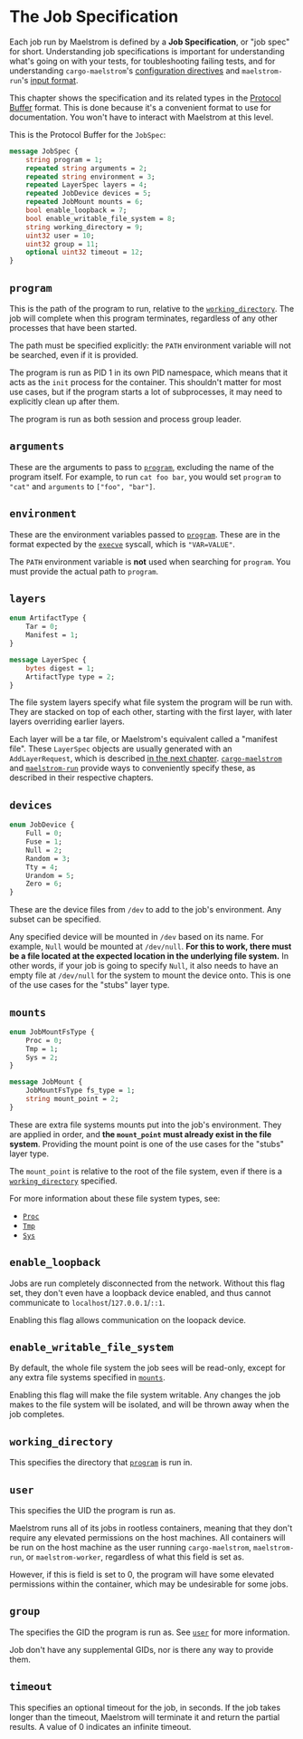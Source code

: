 # The Job Specification

Each job run by Maelstrom is defined by a **Job Specification**, or "job spec"
for short. Understanding job specifications is important for understanding
what's going on with your tests, for toubleshooting failing tests, and for
understanding `cargo-maelstrom`'s [configuration
directives](cargo-maelstrom/spec.md) and `maelstrom-run`'s [input
format](maelstrom-run/spec.md).

This chapter shows the specification and its related types in the [Protocol
Buffer](https://protobuf.dev/programming-guides/proto3/) format. This is done
because it's a convenient format to use for documentation. You won't have to
interact with Maelstrom at this level.

This is the Protocol Buffer for the `JobSpec`:

```protobuf
message JobSpec {
    string program = 1;
    repeated string arguments = 2;
    repeated string environment = 3;
    repeated LayerSpec layers = 4;
    repeated JobDevice devices = 5;
    repeated JobMount mounts = 6;
    bool enable_loopback = 7;
    bool enable_writable_file_system = 8;
    string working_directory = 9;
    uint32 user = 10;
    uint32 group = 11;
    optional uint32 timeout = 12;
}
```

## `program`

This is the path of the program to run, relative to the [`working_directory`](#working_directory).
The job will complete when this program terminates, regardless of any other
processes that have been started.

The path must be specified explicitly: the `PATH` environment variable will not
be searched, even if it is provided.

The program is run as PID 1 in its own PID namespace, which means that it acts
as the `init` process for the container. This shouldn't matter for most use
cases, but if the program starts a lot of subprocesses, it may need to
explicitly clean up after them.

The program is run as both session and process group leader.

## `arguments`

These are the arguments to pass to [`program`](#program), excluding the name of the program
itself. For example, to run `cat foo bar`, you would set `program` to `"cat"`
and `arguments` to `["foo", "bar"]`.

## `environment`

These are the environment variables passed to [`program`](#program). These are in the
format expected by the
[`execve`](https://man7.org/linux/man-pages/man2/execve.2.html) syscall, which
is `"VAR=VALUE"`. 

The `PATH` environment variable is **not** used when searching for `program`.
You must provide the actual path to `program`.

## `layers`

```protobuf
enum ArtifactType {
    Tar = 0;
    Manifest = 1;
}

message LayerSpec {
    bytes digest = 1;
    ArtifactType type = 2;
}
```

The file system layers specify what file system the program will be run with.
They are stacked on top of each other, starting with the first layer, with
later layers overriding earlier layers.

Each layer will be a tar file, or Maelstrom's equivalent called a "manifest
file". These `LayerSpec` objects are usually generated with an
`AddLayerRequest`, which is described [in the next chapter](spec/layers.md). [`cargo-maelstrom`](cargo-maelstrom/spec.md) and
[`maelstrom-run`](maelstrom-run/spec.md) provide ways to conveniently specify these, as described in
their respective chapters.

## `devices`

```protobuf
enum JobDevice {
    Full = 0;
    Fuse = 1;
    Null = 2;
    Random = 3;
    Tty = 4;
    Urandom = 5;
    Zero = 6;
}
```

These are the device files from `/dev` to add to the job's environment. Any subset can be specified.

Any specified device will be mounted in `/dev` based on its name. For example,
`Null` would be mounted at `/dev/null`. **For this to work, there must be a
file located at the expected location in the underlying file system.** In other
words, if your job is going to specify `Null`, it also needs to have an empty
file at `/dev/null` for the system to mount the device onto. This is one of the
use cases for the "stubs" layer type.

## `mounts`

```protobuf
enum JobMountFsType {
    Proc = 0;
    Tmp = 1;
    Sys = 2;
}

message JobMount {
    JobMountFsType fs_type = 1;
    string mount_point = 2;
}
```

These are extra file systems mounts put into the job's environment. They are
applied in order, and **the `mount_point` must already exist in the file
system**. Providing the mount point is one of the use cases for the "stubs" layer type.

The `mount_point` is relative to the root of the file system, even if there is
a [`working_directory`](#working_directory) specified.

For more information about these file system types, see:
  - [`Proc`](https://docs.kernel.org/filesystems/proc.html)
  - [`Tmp`](https://docs.kernel.org/filesystems/tmpfs.html)
  - [`Sys`](https://docs.kernel.org/filesystems/sysfs.html)

## `enable_loopback`

Jobs are run completely disconnected from the network. Without this flag set,
they don't even have a loopback device enabled, and thus cannot communicate to
`localhost`/`127.0.0.1`/`::1`.

Enabling this flag allows communication on the loopack device.

## `enable_writable_file_system`

By default, the whole file system the job sees will be read-only, except for
any extra file systems specified in [`mounts`](#mounts).

Enabling this flag will make the file system writable. Any changes the job
makes to the file system will be isolated, and will be thrown away when the job
completes.

## `working_directory`

This specifies the directory that [`program`](#program) is run in.

## `user`

This specifies the UID the program is run as.

Maelstrom runs all of its jobs in rootless containers, meaning that they don't
require any elevated permissions on the host machines. All containers will be
run on the host machine as the user running `cargo-maelstrom`, `maelstrom-run`,
or `maelstrom-worker`, regardless of what this field is set as.

However, if this is field is set to 0, the program will have some elevated
permissions within the container, which may be undesirable for some jobs.

## `group`

The specifies the GID the program is run as. See [`user`](#user) for more information.

Job don't have any supplemental GIDs, nor is there any way to provide them.

## `timeout`

This specifies an optional timeout for the job, in seconds. If the job takes
longer than the timeout, Maelstrom will terminate it and return the partial
results. A value of 0 indicates an infinite timeout.
